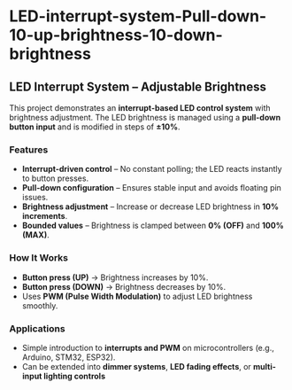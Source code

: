 # LED-interrupt-system-Pull-down-10-up-brightness-10-down-brightness

## LED Interrupt System – Adjustable Brightness

This project demonstrates an **interrupt-based LED control system** with brightness adjustment. The LED brightness is managed using a **pull-down button input** and is modified in steps of **±10%**.

### Features

* **Interrupt-driven control** – No constant polling; the LED reacts instantly to button presses.
* **Pull-down configuration** – Ensures stable input and avoids floating pin issues.
* **Brightness adjustment** – Increase or decrease LED brightness in **10% increments**.
* **Bounded values** – Brightness is clamped between **0% (OFF)** and **100% (MAX)**.

### How It Works

* **Button press (UP)** → Brightness increases by 10%.
* **Button press (DOWN)** → Brightness decreases by 10%.
* Uses **PWM (Pulse Width Modulation)** to adjust LED brightness smoothly.

### Applications

* Simple introduction to **interrupts and PWM** on microcontrollers (e.g., Arduino, STM32, ESP32).
* Can be extended into **dimmer systems**, **LED fading effects**, or **multi-input lighting controls**
